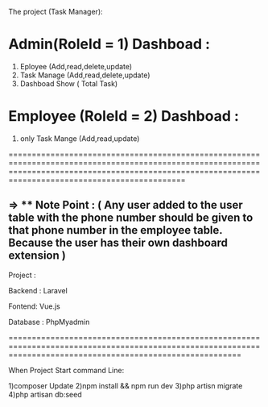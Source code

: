 The project (Task Manager):

Admin(RoleId = 1) Dashboad :
===========

1) Eployee (Add,read,delete,update)
2) Task Manage (Add,read,delete,update)
3) Dashboad Show ( Total Task)


Employee (RoleId = 2)
Dashboad :
===========
1) only Task Mange (Add,read,update)

   
========================================================================================================================================================================================================

 => ** Note Point : ( Any user added to the user table with the phone number should be given to that phone number in the employee table. Because the user has their own dashboard extension )
---------------------------------------------------------------------------------------------------------------------------------------------------------------------------------------------------------

Project :

Backend : Laravel

Fontend: Vue.js

Database : PhpMyadmin

==============================================================================================================================================================

When Project Start 
command Line:

1)composer Update
2)npm install && npm run dev
3)php artisn migrate
4)php artisan db:seed
